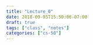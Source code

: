 ```yaml
---
title: "Lecture_0"
date: 2018-09-05T15:50:06-07:00
draft: true
tags: ["class", "notes"]
categories: ["cs-50"]
---
```


